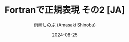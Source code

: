 ---
title: Fortranで正規表現 その2 [JA]
date: 2024-08-25
link: https://qiita.com/amasaki203/items/2c4e4db44b0d443abcb5
author: 雨崎しのぶ (Amasaki Shinobu)
description: My second article in Japanese explaining how to use regular expressions in Fortran.
---